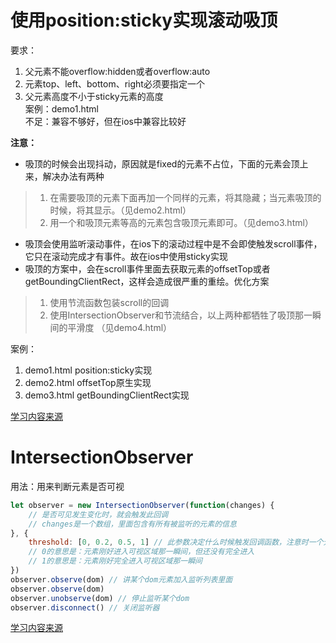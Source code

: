 # 使用position:sticky实现滚动吸顶
要求：<br />
1. 父元素不能overflow:hidden或者overflow:auto<br />
2. 元素top、left、bottom、right必须要指定一个<br />
3. 父元素高度不小于sticky元素的高度<br />
案例：demo1.html<br />
不足：兼容不够好，但在ios中兼容比较好<br />

**注意：**
* 吸顶的时候会出现抖动，原因就是fixed的元素不占位，下面的元素会顶上来，解决办法有两种
> 1. 在需要吸顶的元素下面再加一个同样的元素，将其隐藏；当元素吸顶的时候，将其显示。（见demo2.html）
> 2. 用一个和吸顶元素等高的元素包含吸顶元素即可。（见demo3.html）
* 吸顶会使用监听滚动事件，在ios下的滚动过程中是不会即使触发scroll事件，它只在滚动完成才有事件。故在ios中使用sticky实现
* 吸顶的方案中，会在scroll事件里面去获取元素的offsetTop或者getBoundingClientRect，这样会造成很严重的重绘。优化方案
> 1. 使用节流函数包装scroll的回调
> 2. 使用IntersectionObserver和节流结合，以上两种都牺牲了吸顶那一瞬间的平滑度 （见demo4.html）

案例：
1. demo1.html  position:sticky实现
2. demo2.html  offsetTop原生实现
3. demo3.html  getBoundingClientRect实现

[学习内容来源](https://juejin.im/post/5caa0c2d51882543fa41e478)

# IntersectionObserver
用法：用来判断元素是否可视
```js
let observer = new IntersectionObserver(function(changes) {
    // 是否可见发生变化时，就会触发此回调
    // changes是一个数组，里面包含有所有被监听的元素的信息
}, {
    threshold: [0, 0.2, 0.5, 1] // 此参数决定什么时候触发回调函数，注意时一个元素对应一个值，默认都是0
    // 0的意思是：元素刚好进入可视区域那一瞬间，但还没有完全进入
    // 1的意思是：元素刚好完全进入可视区域那一瞬间
})
observer.observe(dom) // 讲某个dom元素加入监听列表里面
observer.observe(dom)
observer.unobserve(dom) // 停止监听某个dom
observer.disconnect() // 关闭监听器
```
[学习内容来源](http://www.ruanyifeng.com/blog/2016/11/intersectionobserver_api.html)